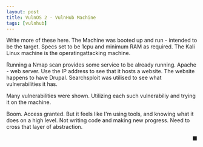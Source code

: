 ```yaml
---
layout: post
title: VulnOS 2 - VulnHub Machine
tags: [vulnhub]
---
```


Write more of these here.
The Machine was booted up and run - intended to be the target. Specs set to be 1cpu and minimum RAM as required. 
The Kali Linux machine is the operatingattacking machine.

Running a Nmap scan provides some service to be already running. Apache - web server. Use the IP address to see that it hosts a website. The website happens to have Drupal. Searchsploit was utilised to see what vulnerabilities it has.

Many vulnerabilities were shown. Utilizing each such vulnerabiliy and trying it on the machine.

Boom. Access granted. But it feels like I'm using tools, and knowing what it does on a high level. Not writing code and making new progress. Need to cross that layer of abstraction.

<div style="text-align: right">■</div>
